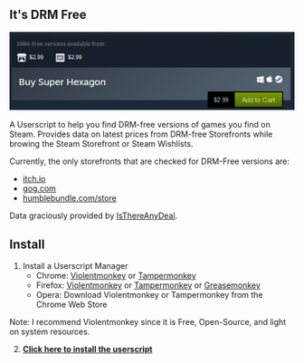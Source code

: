 ## It's DRM Free

![screenshot](https://raw.githubusercontent.com/kevinfiol/its-drm-free/master/dist/screenshot.png)

A Userscript to help you find DRM-free versions of games you find on Steam. Provides data on latest prices from DRM-free Storefronts while browing the Steam Storefront or Steam Wishlists.

Currently, the only storefronts that are checked for DRM-Free versions are:

* [itch.io](https://itch.io)
* [gog.com](https://gog.com)
* [humblebundle.com/store](https://www.humblebundle.com/store/)

Data graciously provided by [IsThereAnyDeal](https://isthereanydeal.com).

## Install

1. Install a Userscript Manager
    * Chrome: [Violentmonkey](https://chrome.google.com/webstore/detail/violentmonkey/jinjaccalgkegednnccohejagnlnfdag) or [Tampermonkey](https://chrome.google.com/webstore/detail/tampermonkey/dhdgffkkebhmkfjojejmpbldmpobfkfo)
    * Firefox: [Violentmonkey](https://addons.mozilla.org/en-US/firefox/addon/violentmonkey/) or [Tampermonkey](https://addons.mozilla.org/en-US/firefox/addon/tampermonkey/) or [Greasemonkey](https://addons.mozilla.org/en-US/firefox/addon/greasemonkey/)
    * Opera: Download Violentmonkey or Tampermonkey from the Chrome Web Store

Note: I recommend Violentmonkey since it is Free, Open-Source, and light on system resources.

2. **[Click here to install the userscript](https://raw.githubusercontent.com/kevinfiol/its-drm-free/master/dist/its-drm-free.user.js)**